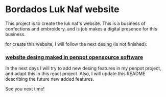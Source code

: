 # Bordados Luk Naf website

This project is to create the luk naf's website. This is a business of confections and embroidery, and is job makes a digital presence for this business.

for create this website, I will follow the next desing (is not finished):

### [website desing maked in penpot opensource software](https://design.penpot.app/#/view/c0ee57fd-603e-804a-8004-cda871590369?page-id=c0ee57fd-603e-804a-8004-cda87159036a&section=interactions&index=0&share-id=a0a8e792-b2d2-818e-8005-4b7f10522c0c)

In the next days I will try to add new desing features in my penpot project, and adapt this in this react project. Also, I will update this README describing the future new added features.

See you next time!


